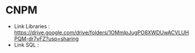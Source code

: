 # CNPM
- Link Libraries : https://drive.google.com/drive/folders/1OMmlpJugPO8XWDUwACVLUHPQM-dr7vFZ?usp=sharing
- Link SQL :
